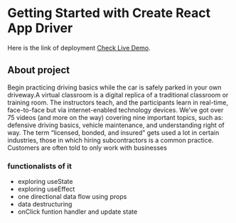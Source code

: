 # Getting Started with Create React App Driver

Here is the link of deployment  [Check Live Demo]().

## About project
 Begin practicing driving basics while the car is safely parked in your own driveway.A virtual classroom is a digital replica of a traditional classroom or training room. The instructors teach, and the participants learn in real-time, face-to-face but via internet-enabled technology devices. We’ve got over 75 videos (and more on the way) covering nine important topics, such as: defensive driving basics, vehicle maintenance, and understanding right of way. The term “licensed, bonded, and insured” gets used a lot in certain industries, those in which hiring subcontractors is a common practice. Customers are often told to only work with businesses
### functionalists of it
- exploring useState
- exploring useEffect
- one directional data flow using props
- data destructuring
- onClick funtion handler and update state